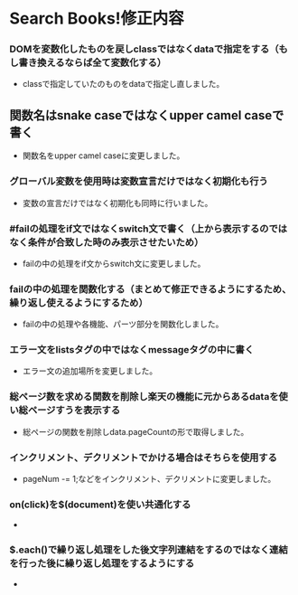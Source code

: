 # Search Books!修正内容

### DOMを変数化したものを戻しclassではなくdataで指定をする（もし書き換えるならば全て変数化する）
- classで指定していたのものをdataで指定し直しました。


## 関数名はsnake caseではなくupper camel caseで書く
- 関数名をupper camel caseに変更しました。


### グローバル変数を使用時は変数宣言だけではなく初期化も行う
- 変数の宣言だけではなく初期化も同時に行いました。


### #failの処理をif文ではなくswitch文で書く（上から表示するのではなく条件が合致した時のみ表示させたいため）
- failの中の処理をif文からswitch文に変更しました。


### failの中の処理を関数化する（まとめて修正できるようにするため、繰り返し使えるようにするため）
- failの中の処理や各機能、パーツ部分を関数化しました。


### エラー文をlistsタグの中ではなくmessageタグの中に書く
- エラー文の追加場所を変更しました。


### 総ページ数を求める関数を削除し楽天の機能に元からあるdataを使い総ページすうを表示する
- 総ページの関数を削除しdata.pageCountの形で取得しました。


### インクリメント、デクリメントでかける場合はそちらを使用する
- pageNum -= 1;などをインクリメント、デクリメントに変更しました。


### on(click)を$(document)を使い共通化する
- 


### $.each()で繰り返し処理をした後文字列連結をするのではなく連結を行った後に繰り返し処理をするようにする
- 

